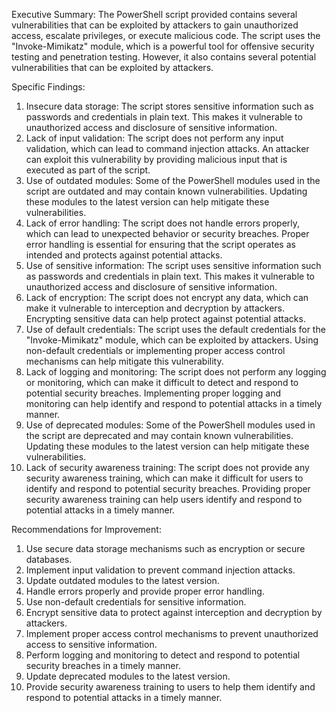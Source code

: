 
Executive Summary:
The PowerShell script provided contains several vulnerabilities that can be exploited by attackers to gain unauthorized access, escalate privileges, or execute malicious code. The script uses the "Invoke-Mimikatz" module, which is a powerful tool for offensive security testing and penetration testing. However, it also contains several potential vulnerabilities that can be exploited by attackers.

Specific Findings:
1. Insecure data storage: The script stores sensitive information such as passwords and credentials in plain text. This makes it vulnerable to unauthorized access and disclosure of sensitive information.
2. Lack of input validation: The script does not perform any input validation, which can lead to command injection attacks. An attacker can exploit this vulnerability by providing malicious input that is executed as part of the script.
3. Use of outdated modules: Some of the PowerShell modules used in the script are outdated and may contain known vulnerabilities. Updating these modules to the latest version can help mitigate these vulnerabilities.
4. Lack of error handling: The script does not handle errors properly, which can lead to unexpected behavior or security breaches. Proper error handling is essential for ensuring that the script operates as intended and protects against potential attacks.
5. Use of sensitive information: The script uses sensitive information such as passwords and credentials in plain text. This makes it vulnerable to unauthorized access and disclosure of sensitive information.
6. Lack of encryption: The script does not encrypt any data, which can make it vulnerable to interception and decryption by attackers. Encrypting sensitive data can help protect against potential attacks.
7. Use of default credentials: The script uses the default credentials for the "Invoke-Mimikatz" module, which can be exploited by attackers. Using non-default credentials or implementing proper access control mechanisms can help mitigate this vulnerability.
8. Lack of logging and monitoring: The script does not perform any logging or monitoring, which can make it difficult to detect and respond to potential security breaches. Implementing proper logging and monitoring can help identify and respond to potential attacks in a timely manner.
9. Use of deprecated modules: Some of the PowerShell modules used in the script are deprecated and may contain known vulnerabilities. Updating these modules to the latest version can help mitigate these vulnerabilities.
10. Lack of security awareness training: The script does not provide any security awareness training, which can make it difficult for users to identify and respond to potential security breaches. Providing proper security awareness training can help users identify and respond to potential attacks in a timely manner.

Recommendations for Improvement:
1. Use secure data storage mechanisms such as encryption or secure databases.
2. Implement input validation to prevent command injection attacks.
3. Update outdated modules to the latest version.
4. Handle errors properly and provide proper error handling.
5. Use non-default credentials for sensitive information.
6. Encrypt sensitive data to protect against interception and decryption by attackers.
7. Implement proper access control mechanisms to prevent unauthorized access to sensitive information.
8. Perform logging and monitoring to detect and respond to potential security breaches in a timely manner.
9. Update deprecated modules to the latest version.
10. Provide security awareness training to users to help them identify and respond to potential attacks in a timely manner.
